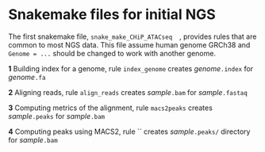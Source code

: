 # Snakemake files for initial NGS

The first snakemake file, `snake_make_CHiP_ATACseq  `, provides rules that are common to most NGS data.  This file assume human genome GRCh38 and `Genome = ...` should be changed to work with another genome.

**1** Building index for a genome, rule `index_genome` creates *genome*`.index` for *genome*`.fa`

**2** Aligning reads, rule `align_reads` creates *sample*`.bam` for *sample*`.fastaq`

**3** Computing metrics of the alignment, rule `macs2peaks` creates *sample*`.peaks` for *sample*`.bam`

**4** Computing peaks using MACS2, rule `` creates *sample*`.peaks/` directory for *sample*`.bam`